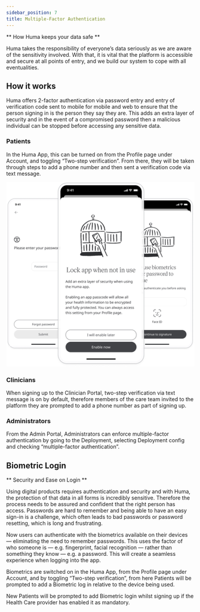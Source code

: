```yaml
---
sidebar_position: 7
title: Multiple-Factor Authentication
---
```


** How Huma keeps your data safe **

Huma takes the responsibility of everyone’s data seriously as we are aware of the sensitivity involved. With that, it is vital that the platform is accessible and secure at all points of entry, and we build our system to cope with all eventualities.

## How it works

Huma offers 2-factor authentication via password entry and entry of verification code sent to mobile for mobile and web to ensure that the person signing in is the person they say they are. This adds an extra layer of security and in the event of a compromised password then a malicious individual can be stopped before accessing any sensitive data.

### Patients

In the Huma App, this can be turned on from the Profile page under Account, and toggling “Two-step verification”. From there, they will be taken through steps to add a phone number and then sent a verification code via text message. 

![Two factor authentication in the Huma App](./assets/multiple-factor-authentication.png)

### Clinicians 

When signing up to the Clinician Portal, two-step verification via text message is on by default, therefore members of the care team invited to the platform they are prompted to add a phone number as part of signing up.

### Administrators

From the Admin Portal, Administrators can enforce multiple-factor authentication by going to the Deployment, selecting Deployment config and checking “multiple-factor authentication”.

## Biometric Login

** Security and Ease on Login **

Using digital products requires authentication and security and with Huma, the protection of that data in all forms is incredibly sensitive. Therefore the process needs to be assured and confident that the right person has access. Passwords are hard to remember and being able to have an easy sign-in is a challenge, which often leads to bad passwords or password resetting, which is long and frustrating. 

Now users can authenticate with the biometrics available on their devices — eliminating the need to remember passwords. This uses the factor of who someone is — e.g. fingerprint, facial recognition — rather than something they know — e.g. a password. This will create a seamless experience when logging into the app. 

Biometrics are switched on in the Huma App, from the Profile page under Account, and by toggling “Two-step verification”, from here Patients will be prompted to add a Biometric log in relative to the device being used.

<!-- ![Lock app when not in use](./assets/two-factor-authentication.png) -->

New Patients will be prompted to add Biometric login whilst signing up if the Health Care provider has enabled it as mandatory.